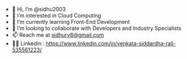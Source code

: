 - 👋 Hi, I’m @sidhu2003
- 👀 I’m interested in Cloud Computing
- 🌱 I’m currently learning Front-End Development
- 💞️ I’m looking to collaborate with Developers and Industry Specialists
- 📫 Reach me at sidhurv8@gmail.com 
- 🧑‍💼 Linkedin : https://www.linkedin.com/in/venkata-siddardha-rali-535561223/

<!---
sidhu2003/sidhu2003 is a ✨ special ✨ repository because its `README.md` (this file) appears on your GitHub profile.
You can click the Preview link to take a look at your changes.
--->
